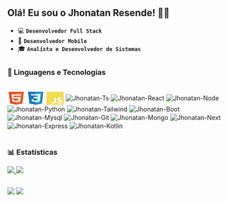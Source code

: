 ## Olá! Eu sou o Jhonatan Resende! 👋🏻

- 💻 **`Desenvolvedor Full Stack`**
- 📱 **`Desenvolvedor Mobile`**
- 🎓 **`Analista e Desenvolvedor de Sistemas`**

##

### 🤖 Linguagens e Tecnologias

<div style="display: inline_block"><br>
    <img align="center" alt="Jhonatan-HTML" height="30" width="40" src="https://raw.githubusercontent.com/devicons/devicon/master/icons/html5/html5-original.svg">
    <img align="center" alt="Jhonatan-CSS" height="30" width="40" src="https://raw.githubusercontent.com/devicons/devicon/master/icons/css3/css3-original.svg">
    <img align="center" alt="Jhonatan-Js" height="30" width="40" src="https://raw.githubusercontent.com/devicons/devicon/master/icons/javascript/javascript-plain.svg">
    <img align="center" alt="Jhonatan-Ts" height="30" width="40" src="https://cdn.jsdelivr.net/gh/devicons/devicon@latest/icons/typescript/typescript-original.svg" />
    <img align="center" alt="Jhonatan-React" height="30" width="40" src="https://cdn.jsdelivr.net/gh/devicons/devicon@latest/icons/react/react-original.svg" />
    <img align="center" alt="Jhonatan-Node" height="30" width="40" src="https://cdn.jsdelivr.net/gh/devicons/devicon@latest/icons/nodejs/nodejs-original.svg" />
    <img align="center" alt="Jhonatan-Python" height="30" width="40" src="https://cdn.jsdelivr.net/gh/devicons/devicon@latest/icons/python/python-original.svg" />
    <img align="center" alt="Jhonatan-Tailwind" height="30" width="40" src="https://cdn.jsdelivr.net/gh/devicons/devicon@latest/icons/tailwindcss/tailwindcss-original.svg" />
    <img align="center" alt="Jhonatan-Boot" height="30" width="40" src="https://cdn.jsdelivr.net/gh/devicons/devicon@latest/icons/bootstrap/bootstrap-original.svg" />
    <img align="center" alt="Jhonatan-Mysql" height="30" width="40" src="https://cdn.jsdelivr.net/gh/devicons/devicon@latest/icons/mysql/mysql-original.svg" />
    <img align="center" alt="Jhonatan-Git" height="30" width="40" src="https://cdn.jsdelivr.net/gh/devicons/devicon@latest/icons/git/git-original.svg" />
    <img align="center" alt="Jhonatan-Mongo" height="30" width="40" src="https://cdn.jsdelivr.net/gh/devicons/devicon@latest/icons/mongodb/mongodb-original.svg" />
    <img align="center" alt="Jhonatan-Next" height="30" width="40" src="https://cdn.jsdelivr.net/gh/devicons/devicon@latest/icons/nextjs/nextjs-original.svg" />
    <img align="center" alt="Jhonatan-Express" height="30" width="40" src="https://cdn.jsdelivr.net/gh/devicons/devicon@latest/icons/express/express-original.svg" />
    <img align="center" alt="Jhonatan-Kotlin" height="30" width="40" src="https://cdn.jsdelivr.net/gh/devicons/devicon@latest/icons/kotlin/kotlin-original.svg" />
</div>

<br/>

### 📊 Estatísticas

<div>
  <a href="https://github.com/JhonatanResende">
    <img height="180px" src="https://github-readme-stats.vercel.app/api?username=jhonatanresende&show_icons=true&locale=pt-br&theme=dark&include_all_commits=true"/>
  </a>
  <img height="180px" src="https://github-readme-stats.vercel.app/api/top-langs/?username=JhonatanResende&layout=compact&custom_title=Tecnologias&langs_count=16&theme=dark"/>
</div>

##

<div> 
  <a href="https://www.instagram.com/jhonatanresende021/" target="_blank"><img src="https://img.shields.io/badge/-Instagram-%23E4405F?style=for-the-badge&logo=instagram&logoColor=white" target="_blank"></a>
  <a href="https://www.linkedin.com/in/jhonatanresende/" target="_blank"><img src="https://img.shields.io/badge/-LinkedIn-%230077B5?style=for-the-badge&logo=linkedin&logoColor=white" target="_blank"></a>
</div>


